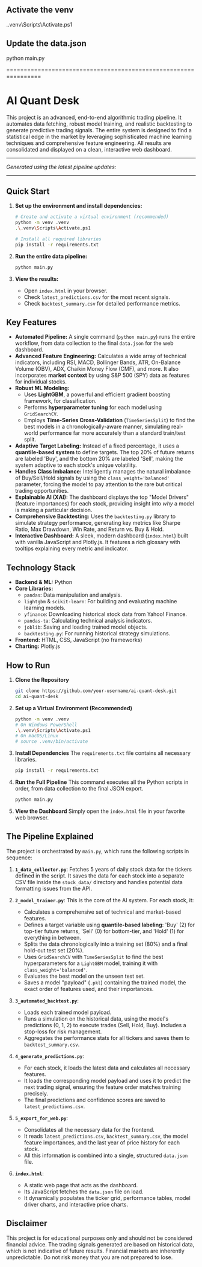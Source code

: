 ## Activate the venv
.\.venv\Scripts\Activate.ps1

## Update the data.json
python main.py

================================================================

# AI Quant Desk

This project is an advanced, end-to-end algorithmic trading pipeline. It automates data fetching, robust model training, and realistic backtesting to generate predictive trading signals. The entire system is designed to find a statistical edge in the market by leveraging sophisticated machine learning techniques and comprehensive feature engineering. All results are consolidated and displayed on a clean, interactive web dashboard.

---
*Generated using the latest pipeline updates:*

---

## Quick Start

1.  **Set up the environment and install dependencies:**
    ```bash
    # Create and activate a virtual environment (recommended)
    python -m venv .venv
    .\.venv\Scripts\Activate.ps1

    # Install all required libraries
    pip install -r requirements.txt
    ```

2.  **Run the entire data pipeline:**
    ```bash
    python main.py
    ```

3.  **View the results:**
    *   Open `index.html` in your browser.
    *   Check `latest_predictions.csv` for the most recent signals.
    *   Check `backtest_summary.csv` for detailed performance metrics.

## Key Features

-   **Automated Pipeline:** A single command (`python main.py`) runs the entire workflow, from data collection to the final `data.json` for the web dashboard.
-   **Advanced Feature Engineering:** Calculates a wide array of technical indicators, including RSI, MACD, Bollinger Bands, ATR, On-Balance Volume (OBV), ADX, Chaikin Money Flow (CMF), and more. It also incorporates **market context** by using S&P 500 (SPY) data as features for individual stocks.
-   **Robust ML Modeling:**
    -   Uses **LightGBM**, a powerful and efficient gradient boosting framework, for classification.
    -   Performs **hyperparameter tuning** for each model using `GridSearchCV`.
    -   Employs **Time-Series Cross-Validation** (`TimeSeriesSplit`) to find the best models in a chronologically-aware manner, simulating real-world performance far more accurately than a standard train/test split.
-   **Adaptive Target Labeling:** Instead of a fixed percentage, it uses a **quantile-based system** to define targets. The top 20% of future returns are labeled 'Buy', and the bottom 20% are labeled 'Sell', making the system adaptive to each stock's unique volatility.
-   **Handles Class Imbalance:** Intelligently manages the natural imbalance of Buy/Sell/Hold signals by using the `class_weight='balanced'` parameter, forcing the model to pay attention to the rare but critical trading opportunities.
-   **Explainable AI (XAI):** The dashboard displays the top "Model Drivers" (feature importances) for each stock, providing insight into *why* a model is making a particular decision.
-   **Comprehensive Backtesting:** Uses the `backtesting.py` library to simulate strategy performance, generating key metrics like Sharpe Ratio, Max Drawdown, Win Rate, and Return vs. Buy & Hold.
-   **Interactive Dashboard:** A sleek, modern dashboard (`index.html`) built with vanilla JavaScript and Plotly.js. It features a rich glossary with tooltips explaining every metric and indicator.

## Technology Stack

-   **Backend & ML:** Python
-   **Core Libraries:**
    -   `pandas`: Data manipulation and analysis.
    -   `lightgbm` & `scikit-learn`: For building and evaluating machine learning models.
    -   `yfinance`: Downloading historical stock data from Yahoo! Finance.
    -   `pandas-ta`: Calculating technical analysis indicators.
    -   `joblib`: Saving and loading trained model objects.
    -   `backtesting.py`: For running historical strategy simulations.
-   **Frontend:** HTML, CSS, JavaScript (no frameworks)
-   **Charting:** Plotly.js

## How to Run

1.  **Clone the Repository**
    ```bash
    git clone https://github.com/your-username/ai-quant-desk.git
    cd ai-quant-desk
    ```

2.  **Set up a Virtual Environment (Recommended)**
    ```bash
    python -m venv .venv
    # On Windows PowerShell
    .\.venv\Scripts\Activate.ps1
    # On macOS/Linux
    # source .venv/bin/activate
    ```

3.  **Install Dependencies**
    The `requirements.txt` file contains all necessary libraries.
    ```bash
    pip install -r requirements.txt
    ```

4.  **Run the Full Pipeline**
    This command executes all the Python scripts in order, from data collection to the final JSON export.
    ```bash
    python main.py
    ```

5.  **View the Dashboard**
    Simply open the `index.html` file in your favorite web browser.

## The Pipeline Explained

The project is orchestrated by `main.py`, which runs the following scripts in sequence:

1.  **`1_data_collector.py`**: Fetches 5 years of daily stock data for the tickers defined in the script. It saves the data for each stock into a separate CSV file inside the `stock_data/` directory and handles potential data formatting issues from the API.

2.  **`2_model_trainer.py`**: This is the core of the AI system. For each stock, it:
    -   Calculates a comprehensive set of technical and market-based features.
    -   Defines a target variable using **quantile-based labeling**: 'Buy' (2) for top-tier future returns, 'Sell' (0) for bottom-tier, and 'Hold' (1) for everything in between.
    -   Splits the data chronologically into a training set (80%) and a final hold-out test set (20%).
    -   Uses `GridSearchCV` with `TimeSeriesSplit` to find the best hyperparameters for a `LightGBM` model, training it with `class_weight='balanced'`.
    -   Evaluates the best model on the unseen test set.
    -   Saves a model "payload" (`.pkl`) containing the trained model, the exact order of features used, and their importances.

3.  **`3_automated_backtest.py`**:
    -   Loads each trained model payload.
    -   Runs a simulation on the historical data, using the model's predictions (0, 1, 2) to execute trades (Sell, Hold, Buy). Includes a stop-loss for risk management.
    -   Aggregates the performance stats for all tickers and saves them to `backtest_summary.csv`.

4.  **`4_generate_predictions.py`**:
    -   For each stock, it loads the latest data and calculates all necessary features.
    -   It loads the corresponding model payload and uses it to predict the next trading signal, ensuring the feature order matches training precisely.
    -   The final predictions and confidence scores are saved to `latest_predictions.csv`.

5.  **`5_export_for_web.py`**:
    -   Consolidates all the necessary data for the frontend.
    -   It reads `latest_predictions.csv`, `backtest_summary.csv`, the model feature importances, and the last year of price history for each stock.
    -   All this information is combined into a single, structured `data.json` file.

6.  **`index.html`**:
    -   A static web page that acts as the dashboard.
    -   Its JavaScript fetches the `data.json` file on load.
    -   It dynamically populates the ticker grid, performance tables, model driver charts, and interactive price charts.

## Disclaimer

This project is for educational purposes only and should not be considered financial advice. The trading signals generated are based on historical data, which is not indicative of future results. Financial markets are inherently unpredictable. Do not risk money that you are not prepared to lose.